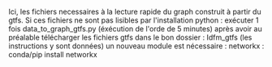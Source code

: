 Ici, les fichiers necessaires à la lecture rapide du graph construit à partir du gtfs.
Si ces fichiers ne sont pas lisibles par l'installation python :
exécuter 1 fois data_to_graph_gtfs.py (éxécution de l'orde de 5 minutes) après avoir au préalable télécharger les fichiers gtfs dans le bon dossier : Idfm_gtfs (les instructions y sont données)
un nouveau module est nécessaire : networkx : conda/pip install networkx